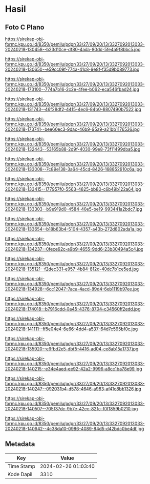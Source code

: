 # Hasil

## Foto C Plano

https://sirekap-obj-formc.kpu.go.id/8350/pemilu/pdpr/33/27/09/20/13/3327092013033-20240218-130458--b23d10ce-df80-4ada-80dd-5fe4a9f8bbc5.jpg

https://sirekap-obj-formc.kpu.go.id/8350/pemilu/pdpr/33/27/09/20/13/3327092013033-20240218-130650--e59cc09f-774a-41c8-9e8f-f35d9b089773.jpg

https://sirekap-obj-formc.kpu.go.id/8350/pemilu/pdpr/33/27/09/20/13/3327092013033-20240218-173100--774a7b16-2c2e-4fee-b062-eca546fbad24.jpg

https://sirekap-obj-formc.kpu.go.id/8350/pemilu/pdpr/33/27/09/20/13/3327092013033-20240218-131743--46f28df2-4415-4ec6-84b0-8807490b7522.jpg

https://sirekap-obj-formc.kpu.go.id/8350/pemilu/pdpr/33/27/09/20/13/3327092013033-20240218-173741--bee60ec3-9dac-46b9-95a9-a21bb1176536.jpg

https://sirekap-obj-formc.kpu.go.id/8350/pemilu/pdpr/33/27/09/20/13/3327092013033-20240218-132443--53165b88-2d9f-4030-99e8-73f11499dba5.jpg

https://sirekap-obj-formc.kpu.go.id/8350/pemilu/pdpr/33/27/09/20/13/3327092013033-20240218-133008--7c89e138-3a64-45cd-8426-168852910c6a.jpg

https://sirekap-obj-formc.kpu.go.id/8350/pemilu/pdpr/33/27/09/20/13/3327092013033-20240218-133415--177957f0-5563-4825-bb80-c6b49b122a64.jpg

https://sirekap-obj-formc.kpu.go.id/8350/pemilu/pdpr/33/27/09/20/13/3327092013033-20240218-133303--b9e919d0-4584-40e5-be19-993441a2bdc7.jpg

https://sirekap-obj-formc.kpu.go.id/8350/pemilu/pdpr/33/27/09/20/13/3327092013033-20240218-133654--b18b63b4-5104-4357-a43b-272d802ada1a.jpg

https://sirekap-obj-formc.kpu.go.id/8350/pemilu/pdpr/33/27/09/20/13/3327092013033-20240218-134237--0fece92c-a9b9-4655-9dd6-23b30494a5c4.jpg

https://sirekap-obj-formc.kpu.go.id/8350/pemilu/pdpr/33/27/09/20/13/3327092013033-20240218-135121--f2dec331-e957-4b84-812d-40dc7b1ce5ed.jpg

https://sirekap-obj-formc.kpu.go.id/8350/pemilu/pdpr/33/27/09/20/13/3327092013033-20240218-134928--6cc12047-7aca-4acd-89d4-6eb1119b97ee.jpg

https://sirekap-obj-formc.kpu.go.id/8350/pemilu/pdpr/33/27/09/20/13/3327092013033-20240218-174018--b7916cdd-0a45-4376-8704-c34560ff2edd.jpg

https://sirekap-obj-formc.kpu.go.id/8350/pemilu/pdpr/33/27/09/20/13/3327092013033-20240218-141111--ff5e04e4-6e66-4dd4-a537-64d7c595bf0c.jpg

https://sirekap-obj-formc.kpu.go.id/8350/pemilu/pdpr/33/27/09/20/13/3327092013033-20240218-135920--e9fbd2e5-dbf5-4416-ad04-ce8ab15a1737.jpg

https://sirekap-obj-formc.kpu.go.id/8350/pemilu/pdpr/33/27/09/20/13/3327092013033-20240218-140215--e34e4aed-ee92-42a2-9996-a8cc1ba78e99.jpg

https://sirekap-obj-formc.kpu.go.id/8350/pemilu/pdpr/33/27/09/20/13/3327092013033-20240218-140247--092031b4-d578-4646-a983-af41c8bb1326.jpg

https://sirekap-obj-formc.kpu.go.id/8350/pemilu/pdpr/33/27/09/20/13/3327092013033-20240218-140507--705f37dc-9b7e-42ec-821c-f0f1859b0210.jpg

https://sirekap-obj-formc.kpu.go.id/8350/pemilu/pdpr/33/27/09/20/13/3327092013033-20240218-140942--4c38da10-0986-4089-84d5-d42bdc0be4df.jpg


## Metadata

| Key        | Value               |
| ---------- | ------------------- |
| Time Stamp | 2024-02-26 01:03:40 |
| Kode Dapil | 3310                |



